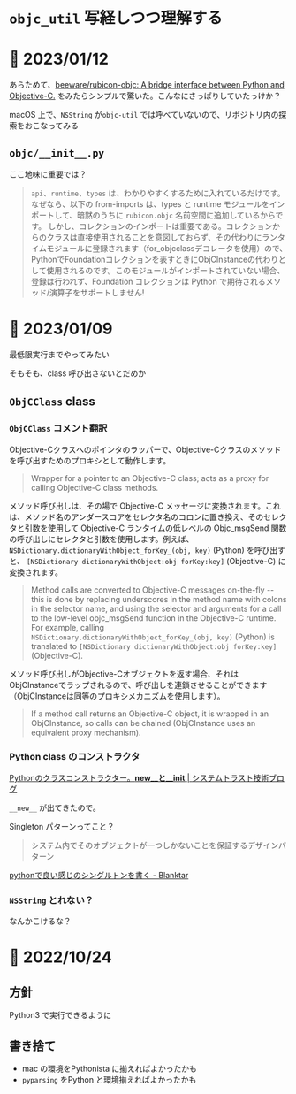 # `objc_util` 写経しつつ理解する

# 📝 2023/01/12

あらためて、[beeware/rubicon-objc: A bridge interface between Python and Objective-C.](https://github.com/beeware/rubicon-objc) をみたらシンプルで驚いた。こんなにさっぱりしていたっけか？

macOS 上で、`NSString` が`objc-util` では呼べていないので、リポジトリ内の探索をおこなってみる

## `objc/__init__.py`

ここ地味に重要では？

> `api`、`runtime`、`types` は、わかりやすくするために入れているだけです。なぜなら、以下の from-imports は、types と runtime モジュールをインポートして、暗黙のうちに `rubicon.objc` 名前空間に追加しているからです。
> しかし、コレクションのインポートは重要である。コレクションからのクラスは直接使用されることを意図しておらず、その代わりにランタイムモジュールに登録されます（for_objcclassデコレータを使用）ので、PythonでFoundationコレクションを表すときにObjCInstanceの代わりとして使用されるのです。このモジュールがインポートされていない場合、登録は行われず、Foundation コレクションは Python で期待されるメソッド/演算子をサポートしません!

# 📝 2023/01/09

最低限実行までやってみたい

そもそも、class 呼び出さないとだめか

## `ObjCClass` class

### `ObjCClass` コメント翻訳

Objective-Cクラスへのポインタのラッパーで、Objective-Cクラスのメソッドを呼び出すためのプロキシとして動作します。
> Wrapper for a pointer to an Objective-C class; acts as a proxy for calling Objective-C class methods.

メソッド呼び出しは、その場で Objective-C メッセージに変換されます。これは、メソッド名のアンダースコアをセレクタ名のコロンに置き換え、そのセレクタと引数を使用して Objective-C ランタイムの低レベルの Objc_msgSend 関数の呼び出しにセレクタと引数を使用します。例えば、 `NSDictionary.dictionaryWithObject_forKey_(obj, key)` (Python) を呼び出すと、 `[NSDictionary dictionaryWithObject:obj forKey:key]` (Objective-C) に変換されます。
> Method calls are converted to Objective-C messages on-the-fly -- this is done by replacing underscores in the method name with colons in the selector name, and using the selector and arguments for a call to the low-level objc_msgSend function in the Objective-C runtime. For example, calling `NSDictionary.dictionaryWithObject_forKey_(obj, key)` (Python) is translated to `[NSDictionary dictionaryWithObject:obj forKey:key]` (Objective-C).

メソッド呼び出しがObjective-Cオブジェクトを返す場合、それはObjCInstanceでラップされるので、呼び出しを連鎖させることができます（ObjCInstanceは同等のプロキシメカニズムを使用します）。
> If a method call returns an Objective-C object, it is wrapped in an ObjCInstance, so calls can be chained (ObjCInstance uses an equivalent proxy mechanism).

### Python class のコンストラクタ

[Pythonのクラスコンストラクター。__new__と__init__ | システムトラスト技術ブログ](https://it-engineer-info.com/language/python/5686/)

`__new__` が出てきたので。

Singleton パターンってこと？

> システム内でそのオブジェクトが一つしかないことを保証するデザインパターン

[pythonで良い感じのシングルトンを書く - Blanktar](https://blanktar.jp/blog/2016/07/python-singleton)

### `NSString` とれない？

なんかこけるな？

# 📝 2022/10/24

## 方針

Python3 で実行できるように

## 書き捨て

- mac の環境をPythonista に揃えればよかったかも
- `pyparsing` をPython と環境揃えればよかったかも
